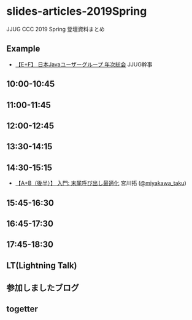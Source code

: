# slides-articles-2019Spring
JJUG CCC 2019 Spring 登壇資料まとめ

## Example
- [【E+F】 日本Javaユーザーグループ 年次総会](https://ここにスライドURLを入れてね) JJUG幹事

## 10:00-10:45


## 11:00-11:45


## 12:00-12:45


## 13:30-14:15


## 14:30-15:15

- [【A+B（後半）】 入門: 末尾呼び出し最適化](https://https://speakerdeck.com/miyakawataku/tail-call-elimination-intro) 宮川拓 ([@miyakawa\_taku](https://twitter.com/miyakawa_taku))

## 15:45-16:30


## 16:45-17:30

## 17:45-18:30

## LT(Lightning Talk)


## 参加しましたブログ


## togetter

